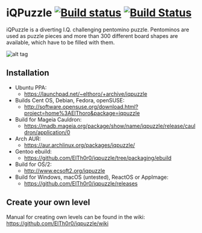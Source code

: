 # iQPuzzle [![Build status](https://ci.appveyor.com/api/projects/status/wn8nxv8qt26j1eyh/branch/master?svg=true)](https://ci.appveyor.com/project/ElTh0r0/iqpuzzle/branch/master) [![Build Status](https://travis-ci.org/ElTh0r0/iqpuzzle.svg?branch=master)](https://travis-ci.org/ElTh0r0/iqpuzzle)
iQPuzzle is a diverting I.Q. challenging pentomino puzzle. Pentominos are used as puzzle pieces and more than 300 different board shapes are available, which have to be filled with them.

![alt tag](https://cn.pling.com/img/f/a/d/d/7841359a95432f690d8c2bf7a5e9723770f7.png)

## Installation
* Ubuntu PPA:
  * https://launchpad.net/~elthoro/+archive/iqpuzzle
* Builds Cent OS, Debian, Fedora, openSUSE:
  * http://software.opensuse.org/download.html?project=home%3AElThoro&package=iqpuzzle
* Build for Mageia Cauldron:
  * https://madb.mageia.org/package/show/name/iqpuzzle/release/cauldron/application/0
* Arch AUR:
  * https://aur.archlinux.org/packages/iqpuzzle/
* Gentoo ebuild:
  * https://github.com/ElTh0r0/iqpuzzle/tree/packaging/ebuild
* Build for OS/2:
  * http://www.ecsoft2.org/iqpuzzle
* Build for Windows, macOS (untested), ReactOS or AppImage:
  * https://github.com/ElTh0r0/iqpuzzle/releases

## Create your own level
Manual for creating own levels can be found in the wiki: https://github.com/ElTh0r0/iqpuzzle/wiki
